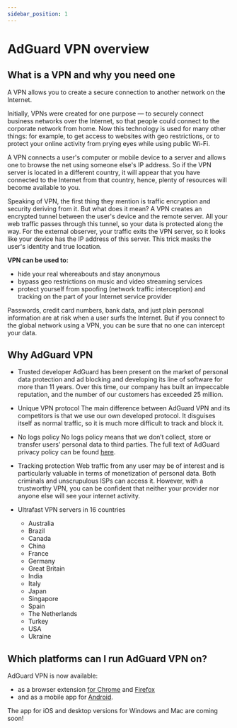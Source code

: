 ```yaml
---
sidebar_position: 1
---
```


# AdGuard VPN overview

## What is a VPN and why you need one
A VPN allows you to create a secure connection to another network on the Internet.

Initially, VPNs were created for one purpose — to securely connect business networks over the Internet, so that people could connect to the corporate network from home. Now this technology is used for many other things: for example, to get access to websites with geo restrictions, or to protect your online activity from prying eyes while using public Wi-Fi.

A VPN connects a user's computer or mobile device to a server and allows one to browse the net using someone else's IP address. So if the VPN server is located in a different country, it will appear that you have connected to the Internet from that country, hence, plenty of resources will become available to you.

Speaking of VPN, the first thing they mention is traffic encryption and security deriving from it. But what does it mean? A VPN creates an encrypted tunnel between the user's device and the remote server. All your web traffic passes through this tunnel, so your data is protected along the way. For the external observer, your traffic exits the VPN server, so it looks like your device has the IP address of this server. This trick masks the user's identity and true location.

**VPN can be used to:**
- hide your real whereabouts and stay anonymous
- bypass geo restrictions on music and video streaming services
- protect yourself from spoofing (network traffic interception) and tracking on the part of your Internet service provider

Passwords, credit card numbers, bank data, and just plain personal information are at risk when a user surfs the Internet. But if you connect to the global network using a VPN, you can be sure that no one can intercept your data.

## Why AdGuard VPN
* Trusted developer
AdGuard has been present on the market of personal data protection and ad blocking and developing its line of software for more than 11 years. Over this time, our company has built an impeccable reputation, and the number of our customers has exceeded 25 million.

* Unique VPN protocol
The main difference between AdGuard VPN and its competitors is that we use our own developed protocol. It disguises itself as normal traffic, so it is much more difficult to track and block it.

* No logs policy
No logs policy means that we don’t collect, store or transfer users’ personal data to third parties. The full text of AdGuard privacy policy can be found [here](https://adguard.com/en/privacy.html).

* Tracking protection
Web traffic from any user may be of interest and is particularly valuable in terms of monetization of personal data. Both criminals and unscrupulous ISPs can access it. However, with a trustworthy VPN, you can be confident that neither your provider nor anyone else will see your internet activity.

* Ultrafast VPN servers in 16 countries
	- Australia
	- Brazil
	- Canada
	- China
	- France
	- Germany
	- Great Britain
	- India
	- Italy
	- Japan
	- Singapore
	- Spain
	- The Netherlands
	- Turkey
	- USA
	- Ukraine

## Which platforms can I run AdGuard VPN on?
AdGuard VPN is now available:
- as a browser extension [for Chrome](https://agrd.io/vpn_chrome_extension) and [Firefox](https://agrd.io/vpn_firefox_extension)
- and as a mobile app for [Android](https://agrd.io/vpn_android_beta).

The app for iOS and desktop versions for Windows and Mac are coming soon!
